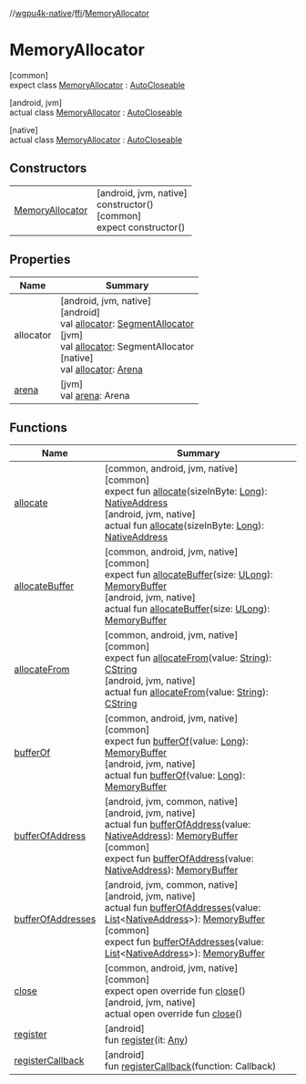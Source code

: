 //[wgpu4k-native](../../../index.md)/[ffi](../index.md)/[MemoryAllocator](index.md)

# MemoryAllocator

[common]\
expect class [MemoryAllocator](index.md) : [AutoCloseable](https://kotlinlang.org/api/core/kotlin-stdlib/kotlin/-auto-closeable/index.html)

[android, jvm]\
actual class [MemoryAllocator](index.md) : [AutoCloseable](https://developer.android.com/reference/kotlin/java/lang/AutoCloseable.html)

[native]\
actual class [MemoryAllocator](index.md) : [AutoCloseable](https://kotlinlang.org/api/core/kotlin-stdlib/kotlin/-auto-closeable/index.html)

## Constructors

| | |
|---|---|
| [MemoryAllocator](-memory-allocator.md) | [android, jvm, native]<br>constructor()<br>[common]<br>expect constructor() |

## Properties

| Name | Summary |
|---|---|
| allocator | [android, jvm, native]<br>[android]<br>val [allocator]([android]allocator.md): [SegmentAllocator](../../java.lang.foreign/-segment-allocator/index.md)<br>[jvm]<br>val [allocator]([jvm]allocator.md): SegmentAllocator<br>[native]<br>val [allocator]([native]allocator.md): [Arena](https://kotlinlang.org/api/core/kotlin-stdlib/kotlinx.cinterop/-arena/index.html) |
| [arena](arena.md) | [jvm]<br>val [arena](arena.md): Arena |

## Functions

| Name | Summary |
|---|---|
| [allocate](allocate.md) | [common, android, jvm, native]<br>[common]<br>expect fun [allocate](allocate.md)(sizeInByte: [Long](https://kotlinlang.org/api/core/kotlin-stdlib/kotlin/-long/index.html)): [NativeAddress](../-native-address/index.md)<br>[android, jvm, native]<br>actual fun [allocate](allocate.md)(sizeInByte: [Long](https://kotlinlang.org/api/core/kotlin-stdlib/kotlin/-long/index.html)): [NativeAddress](../-native-address/index.md) |
| [allocateBuffer](allocate-buffer.md) | [common, android, jvm, native]<br>[common]<br>expect fun [allocateBuffer](allocate-buffer.md)(size: [ULong](https://kotlinlang.org/api/core/kotlin-stdlib/kotlin/-u-long/index.html)): [MemoryBuffer](../-memory-buffer/index.md)<br>[android, jvm, native]<br>actual fun [allocateBuffer](allocate-buffer.md)(size: [ULong](https://kotlinlang.org/api/core/kotlin-stdlib/kotlin/-u-long/index.html)): [MemoryBuffer](../-memory-buffer/index.md) |
| [allocateFrom](allocate-from.md) | [common, android, jvm, native]<br>[common]<br>expect fun [allocateFrom](allocate-from.md)(value: [String](https://kotlinlang.org/api/core/kotlin-stdlib/kotlin/-string/index.html)): [CString](../-c-string/index.md)<br>[android, jvm, native]<br>actual fun [allocateFrom](allocate-from.md)(value: [String](https://kotlinlang.org/api/core/kotlin-stdlib/kotlin/-string/index.html)): [CString](../-c-string/index.md) |
| [bufferOf](buffer-of.md) | [common, android, jvm, native]<br>[common]<br>expect fun [bufferOf](buffer-of.md)(value: [Long](https://kotlinlang.org/api/core/kotlin-stdlib/kotlin/-long/index.html)): [MemoryBuffer](../-memory-buffer/index.md)<br>[android, jvm, native]<br>actual fun [bufferOf](buffer-of.md)(value: [Long](https://kotlinlang.org/api/core/kotlin-stdlib/kotlin/-long/index.html)): [MemoryBuffer](../-memory-buffer/index.md) |
| [bufferOfAddress](buffer-of-address.md) | [android, jvm, common, native]<br>[android, jvm, native]<br>actual fun [bufferOfAddress](buffer-of-address.md)(value: [NativeAddress](../-native-address/index.md)): [MemoryBuffer](../-memory-buffer/index.md)<br>[common]<br>expect fun [bufferOfAddress](buffer-of-address.md)(value: [NativeAddress](../-native-address/index.md)): [MemoryBuffer](../-memory-buffer/index.md) |
| [bufferOfAddresses](buffer-of-addresses.md) | [android, jvm, common, native]<br>[android, jvm, native]<br>actual fun [bufferOfAddresses](buffer-of-addresses.md)(value: [List](https://kotlinlang.org/api/core/kotlin-stdlib/kotlin.collections/-list/index.html)&lt;[NativeAddress](../-native-address/index.md)&gt;): [MemoryBuffer](../-memory-buffer/index.md)<br>[common]<br>expect fun [bufferOfAddresses](buffer-of-addresses.md)(value: [List](https://kotlinlang.org/api/core/kotlin-stdlib/kotlin.collections/-list/index.html)&lt;[NativeAddress](../-native-address/index.md)&gt;): [MemoryBuffer](../-memory-buffer/index.md) |
| [close](close.md) | [common, android, jvm, native]<br>[common]<br>expect open override fun [close](close.md)()<br>[android, jvm, native]<br>actual open override fun [close](close.md)() |
| [register](register.md) | [android]<br>fun [register](register.md)(it: [Any](https://kotlinlang.org/api/core/kotlin-stdlib/kotlin/-any/index.html)) |
| [registerCallback](register-callback.md) | [android]<br>fun [registerCallback](register-callback.md)(function: Callback) |